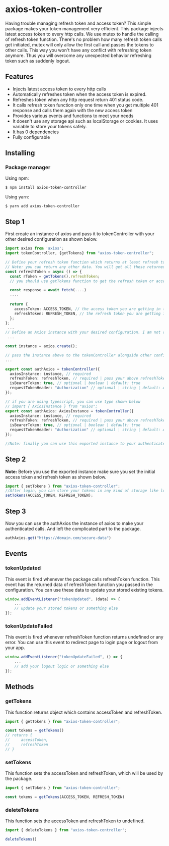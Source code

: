# axios-token-controller

Having trouble managing refresh token and access token? This simple package makes your token management very efficient. This package injects latest access token to every http calls. We use mutex to handle the calling of refresh token function. There's no problem how many refresh token calls get initiated, mutex will only allow the first call and passes the tokens to other calls. This way you won't have any conflict with refreshing token anymore. Thus you will overcome any unexpected behavior refreshing token such as suddenly logout.

## Features

- Injects latest access token to every http calls
- Automatically refreshes token when the access token is expired.
- Refreshes token when any http request return 401 status code.
- It calls refresh token function only one time when you get multiple 401 response and calls them again with the new access token
- Provides various events and functions to meet your needs
- It doesn't use any storage api such as localStorage or cookies. It uses variable to store your tokens safely.
- It has 0 dependencies
- Fully configurable

## Installing

### Package manager

Using npm:

`$ npm install axios-token-controller`

Using yarn:

`$ yarn add axios-token-controller`

## Step 1

First create an instance of axios and pass it to tokenController with your other desired configuration as shown below.

```ts
import axios from 'axios';
import tokenController, {getTokens} from "axios-token-controller";

// Define your refresh token function which returns at least refresh token and access token as shown below
// Note: you can return any other data. You will get all these returned data by listening tokenUpdated event
const refreshToken = async () => {
  const rToken = getTokens().refreshToken;
  // you should use getTokens function to get the refresh token or access token. And use your desired token to make the refresh token http request.

  const response = await fetch(....)
  ....
  
  return {
    accessToken: ACCESS_TOKEN, // the access token you are getting in the response data
    refreshToken: REFRESH_TOKEN, // the refresh token you are getting in the response data
  };
};
 ...
// Define an Axios instance with your desired configuration. I am not configuring anything with the instance to make it simple
 ...

const instance = axios.create();

// pass the instance above to the tokenController alongside other configurations
...

export const authAxios = tokenController({
  axiosInstance: instance, // required
  refreshToken: refreshToken, // required | pass your above refreshToken function you just defined
  isBearerToken: true, // optional | boolean | default: true
  requestTokenHeader: "Authorization" // optional | string | default: Authorization
});

// if you are using typescript, you can use type shown below
// import { AxiosInstance } from "axios";
export const authAxios: AxiosInstance = tokenController({
  axiosInstance: instance, // required
  refreshToken: refreshToken, // required | pass your above refreshToken function you just defined
  isBearerToken: true, // optional | boolean | default: true
  requestTokenHeader: "Authorization" // optional | string | default: Authorization
});

//Note: finally you can use this exported instance to your authenticated http requests. but before that follow step 2
```
## Step 2

**Note:** Before you use the exported instance make sure you set the initial access token and refresh token as shown below.

```ts
import { setTokens } from "axios-token-controller";
//After login, you can store your tokens in any kind of storage like localStorage/cookies. it's up to you. Always set the tokens whenever page gets refresh. You have to do it because we don't persist tokens, only use variable for token in process.
setTokens(ACCESS_TOKEN, REFRESH_TOKEN);
```
## Step 3

Now you can use the authAxios the instance of axios to make your authenticated calls. And left the complicated part to the package.

```ts
authAxios.get("https://domain.com/secure-data")
```

## Events

### tokenUpdated

This event is fired whenever the package calls refreshToken function. This event has the returned data of refreshToken function you passed in the configuration. You can use these data to update your stored existing tokens.

```ts
window.addEventListener("tokenUpdated", (data) => {
    ...
    // update your stored tokens or something else
});
```

### tokenUpdateFailed

This event is fired whenever refreshToken function returns undefined or any error. You can use this event to redirect page to login page or logout from your app.

```ts
window.addEventListener("tokenUpdateFailed", () => {
    ...
    // add your logout logic or something else
});
```

## Methods

### getTokens

This function returns object which contains accessToken and refreshToken.

```ts
import { getTokens } from "axios-token-controller";

const tokens = getTokens()
// returns {
//     accessToken,
//     refreshToken
// }
```
### setTokens

This function sets the accessToken and refreshToken, which will be used by the package.

```ts
import { setTokens } from "axios-token-controller";

const tokens = getTokens(ACCESS_TOKEN, REFRESH_TOKEN)
```
### deleteTokens

This function sets the accessToken and refreshToken to undefined.

```ts
import { deleteTokens } from "axios-token-controller";

deleteTokens()
```
